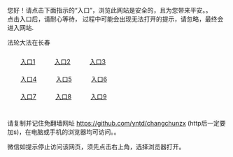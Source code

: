 您好！请点击下面指示的“入口”，浏览此网站是安全的，且为您带来平安。。 <br/>
点击入口后，请耐心等待， 过程中可能会出现无法打开的提示，请忽略，最终会进入网站. </br>

法轮大法在长春<br/>
<div style="padding:10px"><a style="margin:20px" target="_blank" href="https://d1tg7l74z3f30s.cloudfront.net/2Qpsp?kgffu" id="ccLink1" rel="nofollow">入口1</a> <a target="_blank" style="margin:20px" href="https://d3uzlx3ornzz8i.cloudfront.net/2Qpsp?ywpnobd" id="ccLink2" rel="nofollow">入口2</a> <a style="margin:20px" target="_blank" href="https://d2r375ut6t1q2d.cloudfront.net/2Qpsp?tdrwkeyz" id="ccLink3" rel="nofollow">入口3</a></div>

<div style="padding:10px" ><a style="margin:20px" target="_blank" href="https://d1tg7l74z3f30s.cloudfront.net/2Qpsp?kgffu" id="ccLink4" rel="nofollow">入口4</a> <a style="margin:20px" href="https://d3uzlx3ornzz8i.cloudfront.net/2Qpsp?ywpnobd" target="_blank" id="ccLink5" rel="nofollow">入口5</a> <a style="margin:20px" href="https://d2r375ut6t1q2d.cloudfront.net/2Qpsp?tdrwkeyz" target="_blank" id="ccLink6" rel="nofollow">入口6</a></div>

<div style="padding:10px"><a style="margin:20px" target="_blank" href="https://d1tg7l74z3f30s.cloudfront.net/2Qpsp?kgffu" id="ccLink7" rel="nofollow">入口7</a> <a style="margin:20px" href="https://d3uzlx3ornzz8i.cloudfront.net/2Qpsp?ywpnobd" target="_blank" id="ccLink8" rel="nofollow">入口8</a> <a style="margin:20px" target="_blank" href="https://d2r375ut6t1q2d.cloudfront.net/2Qpsp?tdrwkeyz" id="ccLink9" rel="nofollow">入口9</a></div>

<br/>



请复制并记住免翻墙网址 https://github.com/yntd/changchunzx (http后一定要加s)，在电脑或手机的浏览器均可访问。。<br/>

微信如提示停止访问该网页，须先点击右上角，选择浏览器打开。
